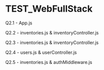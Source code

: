# TEST_WebFullStack

Q2.1 - App.js

Q2.2 - inventories.js & inventoryController.js

Q2.3 - inventories.js & inventoryController.js

Q2.4 - users.js & userController.js

Q2.5 - inventories.js & authMiddleware.js
